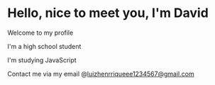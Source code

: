 # Hello, nice to meet you, I'm David

Welcome to my profile

I'm a high school student

I'm studying JavaScript

Contact me via my email @luizhenrriqueee1234567@gmail.com

